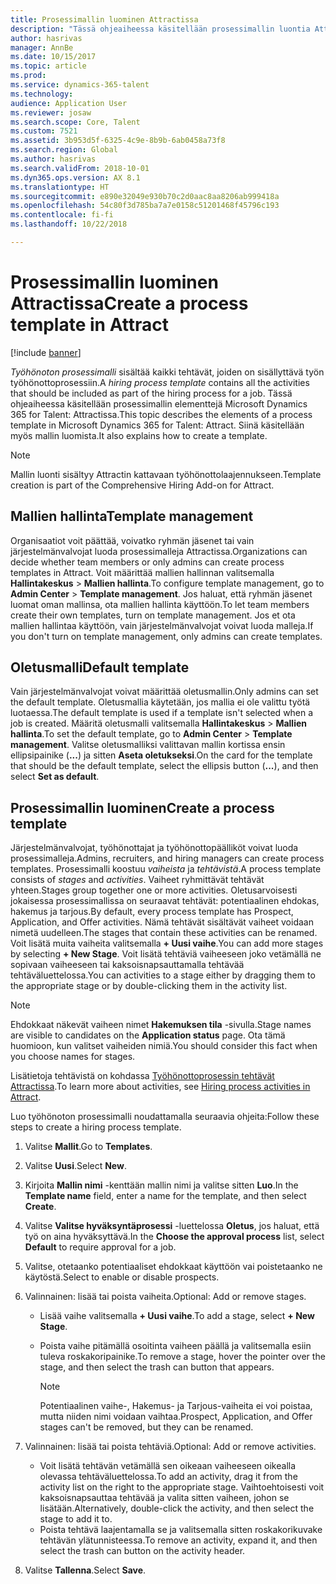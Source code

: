```yaml
---
title: Prosessimallin luominen Attractissa
description: "Tässä ohjeaiheessa käsitellään prosessimallin luontia Attractissa."
author: hasrivas
manager: AnnBe
ms.date: 10/15/2017
ms.topic: article
ms.prod: 
ms.service: dynamics-365-talent
ms.technology: 
audience: Application User
ms.reviewer: josaw
ms.search.scope: Core, Talent
ms.custom: 7521
ms.assetid: 3b953d5f-6325-4c9e-8b9b-6ab0458a73f8
ms.search.region: Global
ms.author: hasrivas
ms.search.validFrom: 2018-10-01
ms.dyn365.ops.version: AX 8.1
ms.translationtype: HT
ms.sourcegitcommit: e890e32049e930b70c2d0aac8aa8206ab999418a
ms.openlocfilehash: 54c80f3d785ba7a7e0158c51201468f45796c193
ms.contentlocale: fi-fi
ms.lasthandoff: 10/22/2018

---
```


# <a name="create-a-process-template-in-attract"></a><span data-ttu-id="a7d77-103">Prosessimallin luominen Attractissa</span><span class="sxs-lookup"><span data-stu-id="a7d77-103">Create a process template in Attract</span></span>

[!include [banner](includes/banner.md)]

<span data-ttu-id="a7d77-104">*Työhönoton prosessimalli* sisältää kaikki tehtävät, joiden on sisällyttävä työn työhönottoprosessiin.</span><span class="sxs-lookup"><span data-stu-id="a7d77-104">A *hiring process template* contains all the activities that should be included as part of the hiring process for a job.</span></span> <span data-ttu-id="a7d77-105">Tässä ohjeaiheessa käsitellään prosessimallin elementtejä Microsoft Dynamics 365 for Talent: Attractissa.</span><span class="sxs-lookup"><span data-stu-id="a7d77-105">This topic describes the elements of a process template in Microsoft Dynamics 365 for Talent: Attract.</span></span> <span data-ttu-id="a7d77-106">Siinä käsitellään myös mallin luomista.</span><span class="sxs-lookup"><span data-stu-id="a7d77-106">It also explains how to create a template.</span></span>

> [!NOTE]
> <span data-ttu-id="a7d77-107">Mallin luonti sisältyy Attractin kattavaan työhönottolaajennukseen.</span><span class="sxs-lookup"><span data-stu-id="a7d77-107">Template creation is part of the Comprehensive Hiring Add-on for Attract.</span></span>

## <a name="template-management"></a><span data-ttu-id="a7d77-108">Mallien hallinta</span><span class="sxs-lookup"><span data-stu-id="a7d77-108">Template management</span></span>

<span data-ttu-id="a7d77-109">Organisaatiot voit päättää, voivatko ryhmän jäsenet tai vain järjestelmänvalvojat luoda prosessimalleja Attractissa.</span><span class="sxs-lookup"><span data-stu-id="a7d77-109">Organizations can decide whether team members or only admins can create process templates in Attract.</span></span> <span data-ttu-id="a7d77-110">Voit määrittää mallien hallinnan valitsemalla **Hallintakeskus** \> **Mallien hallinta**.</span><span class="sxs-lookup"><span data-stu-id="a7d77-110">To configure template management, go to **Admin Center** \> **Template management**.</span></span> <span data-ttu-id="a7d77-111">Jos haluat, että ryhmän jäsenet luomat oman mallinsa, ota mallien hallinta käyttöön.</span><span class="sxs-lookup"><span data-stu-id="a7d77-111">To let team members create their own templates, turn on template management.</span></span> <span data-ttu-id="a7d77-112">Jos et ota mallien hallintaa käyttöön, vain järjestelmänvalvojat voivat luoda malleja.</span><span class="sxs-lookup"><span data-stu-id="a7d77-112">If you don't turn on template management, only admins can create templates.</span></span>

## <a name="default-template"></a><span data-ttu-id="a7d77-113">Oletusmalli</span><span class="sxs-lookup"><span data-stu-id="a7d77-113">Default template</span></span>

<span data-ttu-id="a7d77-114">Vain järjestelmänvalvojat voivat määrittää oletusmallin.</span><span class="sxs-lookup"><span data-stu-id="a7d77-114">Only admins can set the default template.</span></span> <span data-ttu-id="a7d77-115">Oletusmallia käytetään, jos mallia ei ole valittu työtä luotaessa.</span><span class="sxs-lookup"><span data-stu-id="a7d77-115">The default template is used if a template isn't selected when a job is created.</span></span> <span data-ttu-id="a7d77-116">Määritä oletusmalli valitsemalla **Hallintakeskus** \> **Mallien hallinta**.</span><span class="sxs-lookup"><span data-stu-id="a7d77-116">To set the default template, go to **Admin Center** \> **Template management**.</span></span> <span data-ttu-id="a7d77-117">Valitse oletusmalliksi valittavan mallin kortissa ensin ellipsipainike (**...**) ja sitten **Aseta oletukseksi**.</span><span class="sxs-lookup"><span data-stu-id="a7d77-117">On the card for the template that should be the default template, select the ellipsis button (**...**), and then select **Set as default**.</span></span>

## <a name="create-a-process-template"></a><span data-ttu-id="a7d77-118">Prosessimallin luominen</span><span class="sxs-lookup"><span data-stu-id="a7d77-118">Create a process template</span></span>

<span data-ttu-id="a7d77-119">Järjestelmänvalvojat, työhönottajat ja työhönottopäälliköt voivat luoda prosessimalleja.</span><span class="sxs-lookup"><span data-stu-id="a7d77-119">Admins, recruiters, and hiring managers can create process templates.</span></span> <span data-ttu-id="a7d77-120">Prosessimalli koostuu *vaiheista* ja *tehtävistä*.</span><span class="sxs-lookup"><span data-stu-id="a7d77-120">A process template consists of *stages* and *activities*.</span></span> <span data-ttu-id="a7d77-121">Vaiheet ryhmittävät tehtävät yhteen.</span><span class="sxs-lookup"><span data-stu-id="a7d77-121">Stages group together one or more activities.</span></span> <span data-ttu-id="a7d77-122">Oletusarvoisesti jokaisessa prosessimallissa on seuraavat tehtävät: potentiaalinen ehdokas, hakemus ja tarjous.</span><span class="sxs-lookup"><span data-stu-id="a7d77-122">By default, every process template has Prospect, Application, and Offer activities.</span></span> <span data-ttu-id="a7d77-123">Nämä tehtävät sisältävät vaiheet voidaan nimetä uudelleen.</span><span class="sxs-lookup"><span data-stu-id="a7d77-123">The stages that contain these activities can be renamed.</span></span> <span data-ttu-id="a7d77-124">Voit lisätä muita vaiheita valitsemalla **+ Uusi vaihe**.</span><span class="sxs-lookup"><span data-stu-id="a7d77-124">You can add more stages by selecting **+ New Stage**.</span></span> <span data-ttu-id="a7d77-125">Voit lisätä tehtäviä vaiheeseen joko vetämällä ne sopivaan vaiheeseen tai kaksoisnapsauttamalla tehtävää tehtäväluettelossa.</span><span class="sxs-lookup"><span data-stu-id="a7d77-125">You can activities to a stage either by dragging them to the appropriate stage or by double-clicking them in the activity list.</span></span>

> [!NOTE]
> <span data-ttu-id="a7d77-126">Ehdokkaat näkevät vaiheen nimet **Hakemuksen tila** -sivulla.</span><span class="sxs-lookup"><span data-stu-id="a7d77-126">Stage names are visible to candidates on the **Application status** page.</span></span> <span data-ttu-id="a7d77-127">Ota tämä huomioon, kun valitset vaiheiden nimiä.</span><span class="sxs-lookup"><span data-stu-id="a7d77-127">You should consider this fact when you choose names for stages.</span></span>

<span data-ttu-id="a7d77-128">Lisätietoja tehtävistä on kohdassa [Työhönottoprosessin tehtävät Attractissa](./activities-attract.md).</span><span class="sxs-lookup"><span data-stu-id="a7d77-128">To learn more about activities, see [Hiring process activities in Attract](./activities-attract.md).</span></span>

<span data-ttu-id="a7d77-129">Luo työhönoton prosessimalli noudattamalla seuraavia ohjeita:</span><span class="sxs-lookup"><span data-stu-id="a7d77-129">Follow these steps to create a hiring process template.</span></span>

1. <span data-ttu-id="a7d77-130">Valitse **Mallit**.</span><span class="sxs-lookup"><span data-stu-id="a7d77-130">Go to **Templates**.</span></span>
2. <span data-ttu-id="a7d77-131">Valitse **Uusi**.</span><span class="sxs-lookup"><span data-stu-id="a7d77-131">Select **New**.</span></span>
3. <span data-ttu-id="a7d77-132">Kirjoita **Mallin nimi** -kenttään mallin nimi ja valitse sitten **Luo**.</span><span class="sxs-lookup"><span data-stu-id="a7d77-132">In the **Template name** field, enter a name for the template, and then select **Create**.</span></span>
4. <span data-ttu-id="a7d77-133">Valitse **Valitse hyväksyntäprosessi** -luettelossa **Oletus**, jos haluat, että työ on aina hyväksyttävä.</span><span class="sxs-lookup"><span data-stu-id="a7d77-133">In the **Choose the approval process** list, select **Default** to require approval for a job.</span></span>
5. <span data-ttu-id="a7d77-134">Valitse, otetaanko potentiaaliset ehdokkaat käyttöön vai poistetaanko ne käytöstä.</span><span class="sxs-lookup"><span data-stu-id="a7d77-134">Select to enable or disable prospects.</span></span>
6. <span data-ttu-id="a7d77-135">Valinnainen: lisää tai poista vaiheita.</span><span class="sxs-lookup"><span data-stu-id="a7d77-135">Optional: Add or remove stages.</span></span>

    - <span data-ttu-id="a7d77-136">Lisää vaihe valitsemalla **+ Uusi vaihe**.</span><span class="sxs-lookup"><span data-stu-id="a7d77-136">To add a stage, select **+ New Stage**.</span></span>
    - <span data-ttu-id="a7d77-137">Poista vaihe pitämällä osoitinta vaiheen päällä ja valitsemalla esiin tuleva roskakoripainike.</span><span class="sxs-lookup"><span data-stu-id="a7d77-137">To remove a stage, hover the pointer over the stage, and then select the trash can button that appears.</span></span>

        > [!NOTE]
        > <span data-ttu-id="a7d77-138">Potentiaalinen vaihe-, Hakemus- ja Tarjous-vaiheita ei voi poistaa, mutta niiden nimi voidaan vaihtaa.</span><span class="sxs-lookup"><span data-stu-id="a7d77-138">Prospect, Application, and Offer stages can't be removed, but they can be renamed.</span></span>

7. <span data-ttu-id="a7d77-139">Valinnainen: lisää tai poista tehtäviä.</span><span class="sxs-lookup"><span data-stu-id="a7d77-139">Optional: Add or remove activities.</span></span>

    - <span data-ttu-id="a7d77-140">Voit lisätä tehtävän vetämällä sen oikeaan vaiheeseen oikealla olevassa tehtäväluettelossa.</span><span class="sxs-lookup"><span data-stu-id="a7d77-140">To add an activity, drag it from the activity list on the right to the appropriate stage.</span></span> <span data-ttu-id="a7d77-141">Vaihtoehtoisesti voit kaksoisnapsauttaa tehtävää ja valita sitten vaiheen, johon se lisätään.</span><span class="sxs-lookup"><span data-stu-id="a7d77-141">Alternatively, double-click the activity, and then select the stage to add it to.</span></span>
    - <span data-ttu-id="a7d77-142">Poista tehtävä laajentamalla se ja valitsemalla sitten roskakorikuvake tehtävän ylätunnisteessa.</span><span class="sxs-lookup"><span data-stu-id="a7d77-142">To remove an activity, expand it, and then select the trash can button on the activity header.</span></span>

8. <span data-ttu-id="a7d77-143">Valitse **Tallenna**.</span><span class="sxs-lookup"><span data-stu-id="a7d77-143">Select **Save**.</span></span>

